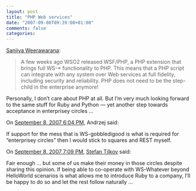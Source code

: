 ```yaml
---
layout: post
title: "PHP Web services"
date: "2007-09-08T09:39:00+01:00"
comments: false
categories: 
---
```


<p><a href="http://www.bloglines.com/blog/sanjiva?id=239">Sanjiva Weerawarana</a>:</p>

<blockquote>
<p>A few weeks ago WSO2 released WSF/PHP, a PHP extension that brings full WS-* functionality to PHP. This means that a PHP script can integrate with any system over Web services at full fidelity, including security and reliability. PHP does not need to be the step-child in the enterprise anymore!<br /></p>
</blockquote>

<p>Personally, I don&#8217;t care about PHP at all. But I&#8217;m very much looking forward to the same stuff for Ruby and Python &#8212; yet another step towards acceptance in enterprisey circles &#8230;</p>

<section class="comments">



<div class="comment" id="comment-1437">
On <a href="#comment-1437" title="Permalink to this comment">September  8, 2007  6:04 PM</a>, Andrzej
said:
<p>If support for the mess that is WS-gobbledigood is what is required for &#8220;enterprisey circles&#8221; then I would stick to squares and REST myself.</p>


<div class="comment" id="comment-1438">
On <a href="#comment-1438" title="Permalink to this comment">September  8, 2007  7:09 PM</a>, <a href="/en/staff/st/">Stefan Tilkov</a>
said:
<p>Fair enough &#8230; but some of us make their money in those circles despite sharing this opinion. If being able to co-operate with WS-Whatever beyond HelloWorld scenarios is what allows me to introduce Ruby to a company, I&#8217;ll be happy to do so and let the rest follow naturally &#8230;</p>


</section>

